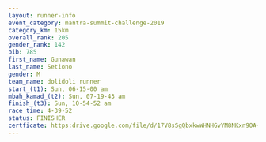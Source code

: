 ```yaml
---
layout: runner-info 
event_category: mantra-summit-challenge-2019 
category_km: 15km 
overall_rank: 205
gender_rank: 142
bib: 785
first_name: Gunawan
last_name: Setiono
gender: M
team_name: dolidoli runner
start_(t1): Sun, 06-15-00 am
mbah_kamad_(t2): Sun, 07-19-43 am
finish_(t3): Sun, 10-54-52 am
race_time: 4-39-52
status: FINISHER
certficate: https:drive.google.com/file/d/17V8sSgQbxkwWHNHGvYM8NKxn9OA-4lLT/view?usp=sharing
---
```

